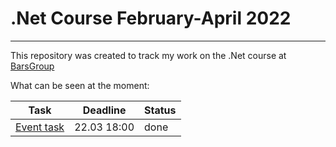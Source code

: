 # .Net Course February-April 2022
____
This repository was created to track my work on the .Net course at [BarsGroup](https://life.bars.group/) 

What can be seen at the moment: 

| Task   | Deadline  | Status  |
| ------------ | ------------ | ------------ |
| [Event task](https://github.com/GiaSoPas/BarsCourse/tree/master/Events)  |  22.03 18:00 | done  |

